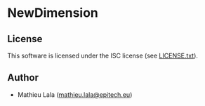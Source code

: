 # NewDimension

## License

This software is licensed under the ISC license (see [LICENSE.txt](LICENSE.txt)).

## Author

* Mathieu Lala (<mathieu.lala@epitech.eu>)
